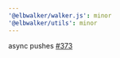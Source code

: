 ```yaml
---
'@elbwalker/walker.js': minor
'@elbwalker/utils': minor
---
```


async pushes [#373](https://github.com/elbwalker/walkerOS/issues/373)
